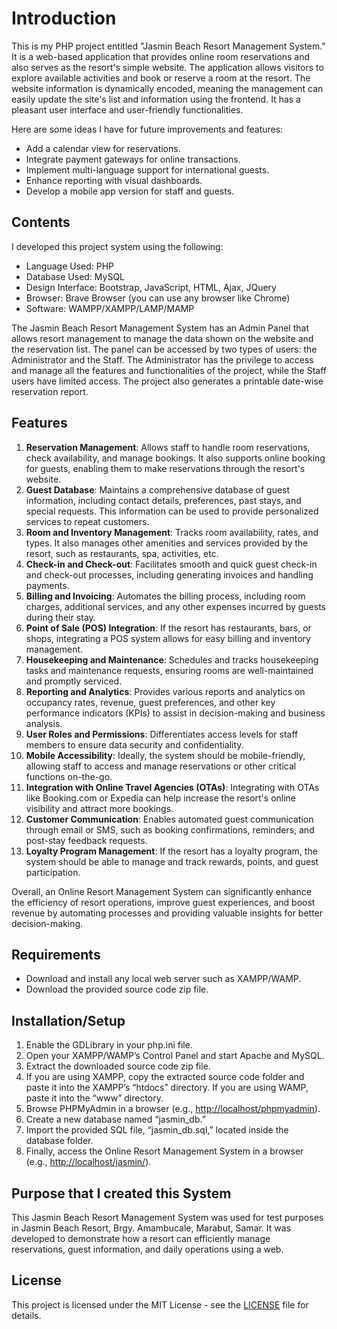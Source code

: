 # Introduction

This is my PHP project entitled "Jasmin Beach Resort Management System." It is a web-based application that provides online room reservations and also serves as the resort's simple website. The application allows visitors to explore available activities and book or reserve a room at the resort. The website information is dynamically encoded, meaning the management can easily update the site's list and information using the frontend. It has a pleasant user interface and user-friendly functionalities.

Here are some ideas I have for future improvements and features:

- Add a calendar view for reservations.
- Integrate payment gateways for online transactions.
- Implement multi-language support for international guests.
- Enhance reporting with visual dashboards.
- Develop a mobile app version for staff and guests.

## Contents

I developed this project system using the following:

- Language Used: PHP
- Database Used: MySQL
- Design Interface: Bootstrap, JavaScript, HTML, Ajax, JQuery
- Browser: Brave Browser (you can use any browser like Chrome)
- Software: WAMPP/XAMPP/LAMP/MAMP

The Jasmin Beach Resort Management System has an Admin Panel that allows resort management to manage the data shown on the website and the reservation list. The panel can be accessed by two types of users: the Administrator and the Staff. The Administrator has the privilege to access and manage all the features and functionalities of the project, while the Staff users have limited access. The project also generates a printable date-wise reservation report.

## Features

1. **Reservation Management**: Allows staff to handle room reservations, check availability, and manage bookings. It also supports online booking for guests, enabling them to make reservations through the resort's website.
2. **Guest Database**: Maintains a comprehensive database of guest information, including contact details, preferences, past stays, and special requests. This information can be used to provide personalized services to repeat customers.
3. **Room and Inventory Management**: Tracks room availability, rates, and types. It also manages other amenities and services provided by the resort, such as restaurants, spa, activities, etc.
4. **Check-in and Check-out**: Facilitates smooth and quick guest check-in and check-out processes, including generating invoices and handling payments.
5. **Billing and Invoicing**: Automates the billing process, including room charges, additional services, and any other expenses incurred by guests during their stay.
6. **Point of Sale (POS) Integration**: If the resort has restaurants, bars, or shops, integrating a POS system allows for easy billing and inventory management.
7. **Housekeeping and Maintenance**: Schedules and tracks housekeeping tasks and maintenance requests, ensuring rooms are well-maintained and promptly serviced.
8. **Reporting and Analytics**: Provides various reports and analytics on occupancy rates, revenue, guest preferences, and other key performance indicators (KPIs) to assist in decision-making and business analysis.
9. **User Roles and Permissions**: Differentiates access levels for staff members to ensure data security and confidentiality.
10. **Mobile Accessibility**: Ideally, the system should be mobile-friendly, allowing staff to access and manage reservations or other critical functions on-the-go.
11. **Integration with Online Travel Agencies (OTAs)**: Integrating with OTAs like Booking.com or Expedia can help increase the resort's online visibility and attract more bookings.
12. **Customer Communication**: Enables automated guest communication through email or SMS, such as booking confirmations, reminders, and post-stay feedback requests.
13. **Loyalty Program Management**: If the resort has a loyalty program, the system should be able to manage and track rewards, points, and guest participation.

Overall, an Online Resort Management System can significantly enhance the efficiency of resort operations, improve guest experiences, and boost revenue by automating processes and providing valuable insights for better decision-making.

## Requirements

- Download and install any local web server such as XAMPP/WAMP.
- Download the provided source code zip file.

## Installation/Setup

1. Enable the GDLibrary in your php.ini file.
2. Open your XAMPP/WAMP’s Control Panel and start Apache and MySQL.
3. Extract the downloaded source code zip file.
4. If you are using XAMPP, copy the extracted source code folder and paste it into the XAMPP’s “htdocs” directory. If you are using WAMP, paste it into the “www” directory.
5. Browse PHPMyAdmin in a browser (e.g., [http://localhost/phpmyadmin](http://localhost/phpmyadmin)).
6. Create a new database named “jasmin_db.”
7. Import the provided SQL file, “jasmin_db.sql,” located inside the database folder.
8. Finally, access the Online Resort Management System in a browser (e.g., [http://localhost/jasmin/](http://localhost/jasmin/)).

## Purpose that I created this System

This Jasmin Beach Resort Management System was used for test purposes in Jasmin Beach Resort, Brgy. Amambucale, Marabut, Samar. It was developed to demonstrate how a resort can efficiently manage reservations, guest information, and daily operations using a web.

## License

This project is licensed under the MIT License - see the [LICENSE]() file for details.
